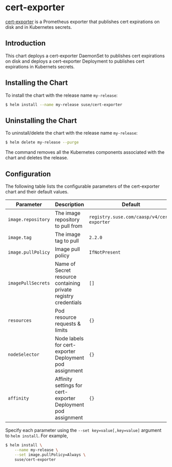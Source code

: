 # cert-exporter

[cert-exporter](https://github.com/joe-elliott/cert-exporter) is a Prometheus exporter that publishes cert expirations on disk and in Kubernetes secrets.

## Introduction

This chart deploys a cert-exporter DaemonSet to publishes cert expirations on disk and deploys a cert-exporter Deployment to publishes cert expirations in Kubernets secrets.

## Installing the Chart

To install the chart with the release name `my-release`:

```bash
$ helm install --name my-release suse/cert-exporter
```

## Uninstalling the Chart

To uninstall/delete the chart with the release name `my-release`:

```bash
$ helm delete my-release --purge
```

The command removes all the Kubernetes components associated with the chart and deletes the release.

## Configuration

The following table lists the configurable parameters of the cert-exporter chart and their default values.

| Parameter          | Description                                                     | Default                                    |
| ------------------ | --------------------------------------------------------------- | ------------------------------------------ |
| `image.repository` | The image repository to pull from                               | `registry.suse.com/caasp/v4/cert-exporter` |
| `image.tag`        | The image tag to pull                                           | `2.2.0`                                    |
| `image.pullPolicy` | Image pull policy                                               | `IfNotPresent`                             |
| `imagePullSecrets` | Name of Secret resource containing private registry credentials | `[]`                                       |
| `resources`        | Pod resource requests & limits                                  | `{}`                                       |
| `nodeSelector`     | Node labels for cert-exporter Deployment pod assignment         | `{}`                                       |
| `affinity`         | Affinity settings for cert-exporter Deployment pod assignment   | `{}`                                       |

Specify each parameter using the `--set key=value[,key=value]` argument to `helm install`. For example,

```bash
$ helm install \
    --name my-release \
    --set image.pullPolicy=Always \
    suse/cert-exporter
```
